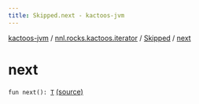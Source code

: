 ```yaml
---
title: Skipped.next - kactoos-jvm
---
```


[kactoos-jvm](../../index.html) / [nnl.rocks.kactoos.iterator](../index.html) / [Skipped](index.html) / [next](./next.html)

# next

`fun next(): `[`T`](index.html#T) [(source)](https://github.com/neonailol/kactoos/blob/master/kactoos-jvm/src/main/kotlin/nnl/rocks/kactoos/iterator/Skipped.kt#L28)